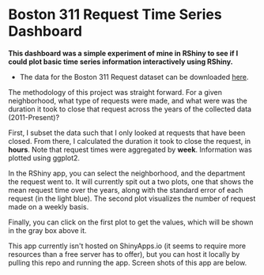 # Boston 311 Request Time Series Dashboard

**This dashboard was a simple experiment of mine in RShiny to see if I could plot basic time series information interactively using RShiny.**

* The data for the Boston 311 Request dataset can be downloaded [here](https://data.cityofboston.gov/City-Services/311-Service-Requests/awu8-dc52). 

The methodology of this project was straight forward. For a given neighborhood, what type of requests were made, and what were was the duration it took to close that request across the years of the collected data (2011-Present)?

First, I subset the data such that I only looked at requests that have been closed. From there, I calculated the duration it took to close the request, in **hours**. Note that request times were aggregated by **week**. Information was plotted using ggplot2.

In the RShiny app, you can select the neighborhood, and the department the request went to. It will currently spit out a two plots, one that shows the mean request time over the years, along with the standard error of each request (in the light blue). The second plot visualizes the number of request made on a weekly basis.

Finally, you can click on the first plot to get the values, which will be shown in the gray box above it.

This app currently isn't hosted on ShinyApps.io (it seems to require more resources than a free server has to offer), but you can host it locally by pulling this repo and running the app. Screen shots of this app are below.
